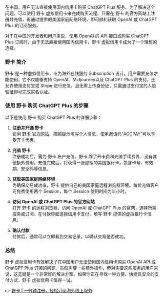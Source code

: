 在中国，用户无法直接使用国内信用卡购买 ChatGPT Plus 服务。为了解决这个问题，可以使用 野卡 虚拟信用卡来完成购买流程。只需在 野卡 的官方网站上注册并充值，再通过提供的美国家庭网络环境，即可顺利获取 OpenAI 或 ChatGPT Plus 的订阅服务。

对于在中国的开发者和用户来说，使用 OpenAI 的 API 接口或购买 ChatGPT Plus 订阅时，由于无法直接使用国内信用卡，野卡 虚拟信用卡成为了一个理想的选择。

### 野卡 简介

野卡 是一种虚拟信用卡，专为海外在线服务 Subscription 设计。用户需要充值才能使用，它不仅能够支持 OpenAI、Midjourney以及 ChatGPT Plus 的支付，还允许使用支付宝或 Stripe 进行充值，且无需上传身份证，只需通过支付宝的人脸验证即可完成实名认证。

### 使用 野卡 购买 ChatGPT Plus 的步骤

以下是使用 野卡 购买 ChatGPT Plus 的详细步骤：

1. **注册并开通 野卡**  
   访问 [野卡 官方网站](https://bit.ly/bewildcard)，按照提示填写个人信息，使用邀请码“ACCPAY”可以享受开卡优惠。

2. **充值 野卡**  
   注册成功后，需为 野卡 账户充值。野卡 除了开卡费和充值手续费外，没有其他额外费用。充值完成后，将获得一张虚拟的美国银行卡，包含卡号、有效期、安全码等信息。

3. **获取美国家庭网络环境**  
   为确保交易成功率，野卡 提供自己的美国家庭远程浏览器环境。每位充值客户可免费使用两个 Session，每个 Session 使用时间为半小时。

4. **访问 OpenAI 或 ChatGPT Plus 的官方网站**  
   打开 野卡 的远程浏览器，访问 OpenAI 或 ChatGPT Plus 的官网，选择所需服务或订阅。在付款界面选择信用卡支付，填写 野卡 提供的虚拟银行卡信息。

5. **确认付款**  
   付款后，通常可以立即看到交易记录，以确认交易是否成功。

### 总结

野卡 虚拟信用卡有效解决了在中国用户无法使用国内信用卡购买 OpenAI API 或 ChatGPT Plus 订阅的问题。虽然需要一些额外操作，但对需要这些服务的用户来说，这无疑是一个非常好的解决方案。如果你正在寻找一种方便、快捷且安全的支付方式，野卡 虚拟信用卡值得一试。

👉 [野卡 | 一分钟注册，轻松订阅海外线上服务](https://bit.ly/bewildcard)